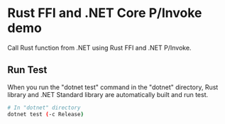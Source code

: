 # Rust FFI and .NET Core P/Invoke demo

Call Rust function from .NET using Rust FFI and .NET P/Invoke.

## Run Test

When you run the "dotnet test" command in the "dotnet" directory, Rust library and .NET Standard library are automatically built and run test.

```sh
# In "dotnet" directory
dotnet test (-c Release)
```